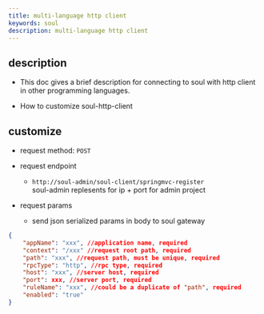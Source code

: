 ```yaml
---
title: multi-language http client
keywords: soul
description: multi-language http client
---
```


## description

* This doc gives a brief description for connecting to soul with http client in other programming languages.

* How to customize soul-http-client


## customize

* request method: `POST`

* request endpoint

    * `http://soul-admin/soul-client/springmvc-register`  
	soul-admin replesents for ip + port for admin project

* request params

	* send json serialized params in body to soul gateway
```json
{
	"appName": "xxx", //application name, required
	"context": "/xxx" //request root path, required
	"path": "xxx", //request path, must be unique, required
	"rpcType": "http", //rpc type, required
	"host": "xxx", //server host, required
	"port": xxx, //server port, required
	"ruleName": "xxx", //could be a duplicate of "path", required
	"enabled": "true"
}
```





